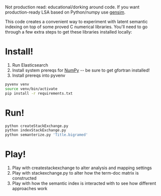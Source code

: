 Not production read: educational/dorking around code. If you want production-ready LSA based on Python/numpy use [gensim](https://radimrehurek.com/gensim/).

This code creates a convenient way to experiment with latent semantic indexing on top of some proved C numerical libraries. You'll need to go through a few extra steps to get these libraries installed locally:


# Install!


1. Run Elasticsearch
2. Install system prereqs for [NumPy](http://stackoverflow.com/a/20497608/8123) -- be sure to get gfortran installed!
3. Install prereqs into pyvenv

```bash
pyvenv venv
source venv/bin/activate
pip install -r requirements.txt
```

# Run!

```bash
python createStackExchange.py
python indexStackExchange.py
python semanterize.py 'Title.bigramed'
```

# Play!
1. Play with createstackexchange to alter analysis and mapping settings
2. Play with stackexchange.py to alter how the term-doc matrix is constructed
3. Play with how the semantic index is interacted with to see how different approaches work
